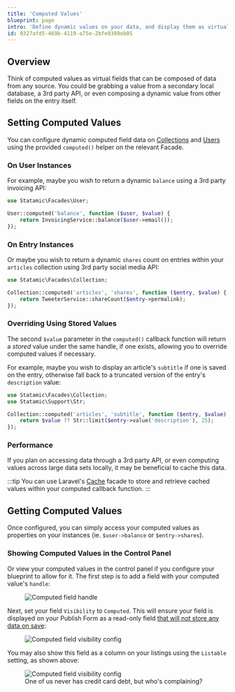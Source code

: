 ```yaml
---
title: 'Computed Values'
blueprint: page
intro: 'Define dynamic values on your data, and display them as virtual fields in the Control Panel.'
id: 0327afd5-469b-4119-a75e-2bfe9389eb05
---
```

## Overview

Think of computed values as virtual fields that can be composed of data from any source. You could be grabbing a value from a secondary local database, a 3rd party API, or even composing a dynamic value from other fields on the entry itself.

## Setting Computed Values

You can configure dynamic computed field data on [Collections](/collections) and [Users](/users) using the provided `computed()` helper on the relevant Facade.

### On User Instances

For example, maybe you wish to return a dynamic `balance` using a 3rd party invoicing API:

```php
use Statamic\Facades\User;

User::computed('balance', function ($user, $value) {
    return InvoicingService::balance($user->email());
});
```

### On Entry Instances

Or maybe you wish to return a dynamic `shares` count on entries within your `articles` collection using 3rd party social media API:

```php
use Statamic\Facades\Collection;

Collection::computed('articles', 'shares', function ($entry, $value) {
    return TweeterService::shareCount($entry->permalink);
});
```

### Overriding Using Stored Values

The second `$value` parameter in the `computed()` callback function will return a _stored_ value under the same handle, if one exists, allowing you to override computed values if necessary.

For example, maybe you wish to display an article's `subtitle` if one is saved on the entry, otherwise fall back to a truncated version of the entry's `description` value:

```php
use Statamic\Facades\Collection;
use Statamic\Support\Str;

Collection::computed('articles', 'subtitle', function ($entry, $value) {
    return $value ?? Str::limit($entry->value('description'), 25);
});
```

### Performance

If you plan on accessing data through a 3rd party API, or even computing values across large data sets locally, it may be beneficial to cache this data.

:::tip
You can use Laravel's [Cache](https://laravel.com/docs/cache#cache-usage) facade to store and retrieve cached values within your computed callback function.
:::

## Getting Computed Values

Once configured, you can simply access your computed values as properties on your instances (ie. `$user->balance` or `$entry->shares`).

### Showing Computed Values in the Control Panel

Or view your computed values in the control panel if you configure your blueprint to allow for it. The first step is to add a field with your computed value's `handle`:

<figure class="mt-0 mb-8">
    <img src="/img/computed-field-handle.png" alt="Computed field handle">
</figure>

Next, set your field `Visibility` to `Computed`. This will ensure your field is displayed on your Publish Form as a read-only field [that will not store any data on save](/fields#field-data-flow):

<figure class="mt-0 mb-8">
    <img src="/img/computed-field-visibility.png" alt="Computed field visibility config">
</figure>

You may also show this field as a column on your listings using the `Listable` setting, as shown above:

<figure class="mt-0 mb-8">
    <img src="/img/computed-field-listing.png" alt="Computed field visibility config">
    <figcaption>One of us never has credit card debt, but who's complaining?</figcaption>
</figure>
